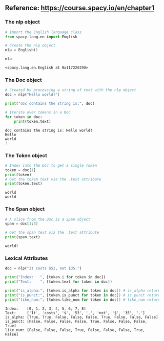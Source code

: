## Reference: https://course.spacy.io/en/chapter1

### The nlp object


```python
# Import the English language class
from spacy.lang.en import English

# Create the nlp object
nlp = English()
```


```python
nlp
```




    <spacy.lang.en.English at 0x117220290>



### The Doc object


```python
# Created by processing a string of text with the nlp object
doc = nlp("Hello world!")

print("doc contains the string is:", doc)

# Iterate over tokens in a Doc
for token in doc:
    print(token.text)
```

    doc contains the string is: Hello world!
    Hello
    world
    !


### The Token object


```python
# Index into the Doc to get a single Token
token = doc[1]
print(token)
# Get the token text via the .text attribute
print(token.text)
```

    world
    world


### The Span object


```python
# A slice from the Doc is a Span object
span = doc[1:3]

# Get the span text via the .text attribute
print(span.text)
```

    world!


### Lexical Attributes


```python
doc = nlp("It costs $53, not $35.")

print("Index:   ", [token.i for token in doc])
print("Text:    ", [token.text for token in doc])

print("is_alpha:", [token.is_alpha for token in doc]) # is_alpha return True if string is alphabet
print("is_punct:", [token.is_punct for token in doc]) # is_punct return True if string is punctuation
print("like_num:", [token.like_num for token in doc]) # like_num return True if string is number
```

    Index:    [0, 1, 2, 3, 4, 5, 6, 7, 8]
    Text:     ['It', 'costs', '$', '53', ',', 'not', '$', '35', '.']
    is_alpha: [True, True, False, False, False, True, False, False, False]
    is_punct: [False, False, False, False, True, False, False, False, True]
    like_num: [False, False, False, True, False, False, False, True, False]



```python

```
